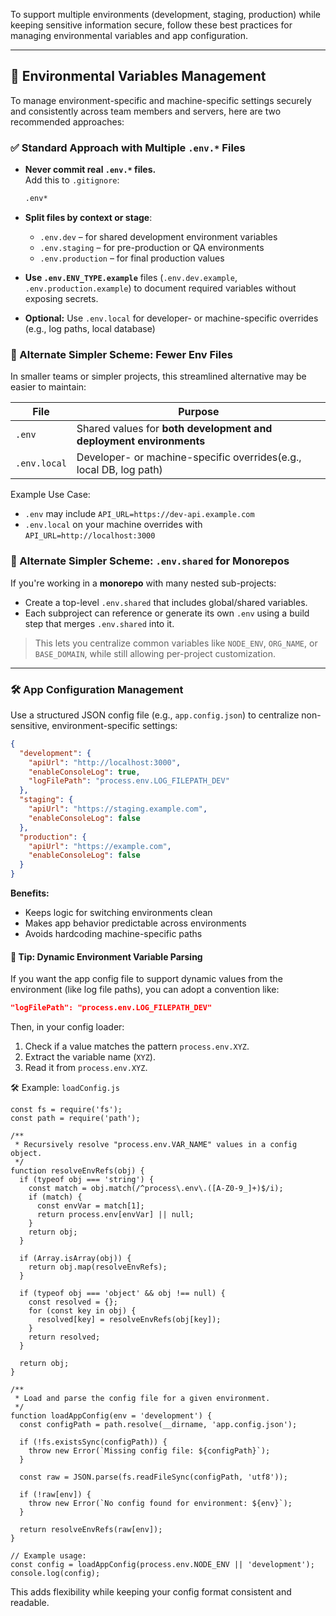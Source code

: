 To support multiple environments (development, staging, production) while keeping sensitive information secure, follow these best practices for managing environmental variables and app configuration.

---

## 🌱 Environmental Variables Management

To manage environment-specific and machine-specific settings securely and consistently across team members and servers, here are two recommended approaches:

### ✅ Standard Approach with Multiple `.env.*` Files

- **Never commit real `.env.*` files.**  
    Add this to `.gitignore`:
    ```bash
    .env*
    ```

- **Split files by context or stage**:
    - `.env.dev` – for shared development environment variables
    - `.env.staging` – for pre-production or QA environments
    - `.env.production` – for final production values
    
- **Use `.env.ENV_TYPE.example`** files (`.env.dev.example`, `.env.production.example`) to document required variables without exposing secrets.

- **Optional:** Use `.env.local` for developer- or machine-specific overrides (e.g., log paths, local database)

### 🧩 Alternate Simpler Scheme: Fewer Env Files

In smaller teams or simpler projects, this streamlined alternative may be easier to maintain:

|File|Purpose|
|---|---|
|`.env`|Shared values for **both development and deployment environments**|
|`.env.local`|Developer- or machine-specific overrides(e.g., local DB, log path)|
Example Use Case:
- `.env` may include `API_URL=https://dev-api.example.com`
- `.env.local` on your machine overrides with `API_URL=http://localhost:3000`

### 🧩 Alternate Simpler Scheme: `.env.shared` for Monorepos

If you're working in a **monorepo** with many nested sub-projects:
- Create a top-level `.env.shared` that includes global/shared variables.
- Each subproject can reference or generate its own `.env` using a build step that merges `.env.shared` into it.

> This lets you centralize common variables like `NODE_ENV`, `ORG_NAME`, or `BASE_DOMAIN`, while still allowing per-project customization.


---

### 🛠️ App Configuration Management

Use a structured JSON config file (e.g., `app.config.json`) to centralize non-sensitive, environment-specific settings:

```json
{
  "development": {
    "apiUrl": "http://localhost:3000",
    "enableConsoleLog": true,
    "logFilePath": "process.env.LOG_FILEPATH_DEV"
  },
  "staging": {
    "apiUrl": "https://staging.example.com",
    "enableConsoleLog": false
  },
  "production": {
    "apiUrl": "https://example.com",
    "enableConsoleLog": false
  }
}
```

**Benefits:**
- Keeps logic for switching environments clean
- Makes app behavior predictable across environments
- Avoids hardcoding machine-specific paths

#### 🧠 Tip: Dynamic Environment Variable Parsing

If you want the app config file to support dynamic values from the environment (like log file paths), you can adopt a convention like:

```json
"logFilePath": "process.env.LOG_FILEPATH_DEV"
```

Then, in your config loader:

1. Check if a value matches the pattern `process.env.XYZ`.
2. Extract the variable name (`XYZ`).
3. Read it from `process.env.XYZ`.

🛠 Example: `loadConfig.js`
```
const fs = require('fs');
const path = require('path');

/**
 * Recursively resolve "process.env.VAR_NAME" values in a config object.
 */
function resolveEnvRefs(obj) {
  if (typeof obj === 'string') {
    const match = obj.match(/^process\.env\.([A-Z0-9_]+)$/i);
    if (match) {
      const envVar = match[1];
      return process.env[envVar] || null;
    }
    return obj;
  }

  if (Array.isArray(obj)) {
    return obj.map(resolveEnvRefs);
  }

  if (typeof obj === 'object' && obj !== null) {
    const resolved = {};
    for (const key in obj) {
      resolved[key] = resolveEnvRefs(obj[key]);
    }
    return resolved;
  }

  return obj;
}

/**
 * Load and parse the config file for a given environment.
 */
function loadAppConfig(env = 'development') {
  const configPath = path.resolve(__dirname, 'app.config.json');

  if (!fs.existsSync(configPath)) {
    throw new Error(`Missing config file: ${configPath}`);
  }

  const raw = JSON.parse(fs.readFileSync(configPath, 'utf8'));

  if (!raw[env]) {
    throw new Error(`No config found for environment: ${env}`);
  }

  return resolveEnvRefs(raw[env]);
}

// Example usage:
const config = loadAppConfig(process.env.NODE_ENV || 'development');
console.log(config);
```

This adds flexibility while keeping your config format consistent and readable.